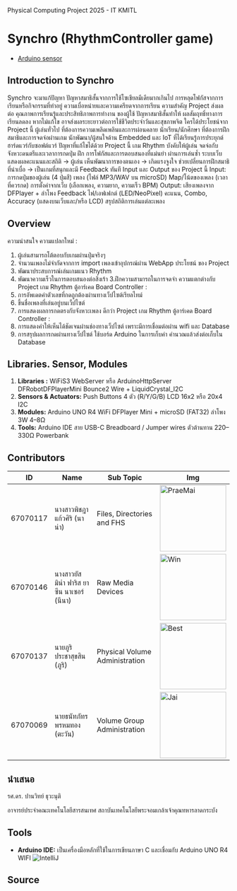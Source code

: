 Physical Computing Project 2025 - IT KMITL

# Synchro (RhythmController game)

[//]: # ([Contributors]&#40;#Contributors&#41;)

- [Arduino sensor](Link)

## Introduction to Synchro

Synchro จะมาแก้ปัญหา ปัญหาสมาธิสั้นจากการใช้โซเชียลมีเดียมากเกินไป การหลุดโฟกัสจากการเรียนหรือกิจกรรมที่ทำอยู่ ความเบื่อหน่ายและความเครียดจากการเรียน  ความสำคัญ Project ส่งผลต่อ คุณภาพการเรียนรู้และประสิทธิภาพการทำงาน ของผู้ใช้ ปัญหาสมาธิสั้นทำให้ ผลสัมฤทธิ์ทางการเรียนลดลง หากไม่แก้ไข อาจส่งผลระยะยาวต่อการใช้ชีวิตประจำวันและสุขภาพจิต  ใครได้ประโยชน์จาก Project นี้ ผู้เล่นทั่วไป ที่ต้องการความเพลิดเพลินและการผ่อนคลาย นักเรียน/นักศึกษา ที่ต้องการฝึกสมาธิและการจดจ่อผ่านเกม นักพัฒนา/ผู้สนใจด้าน Embedded และ IoT ที่ได้เรียนรู้การประยุกต์ฮาร์ดแวร์กับซอฟต์แวร์  ปัญหาที่แก้ไขได้ด้วย Project นี้ เกม Rhythm บังคับให้ผู้เล่น จดจ่อกับจังหวะดนตรีและเวลาการกดปุ่ม ฝึก การโฟกัสและการตอบสนองที่แม่นยำ ผ่านการเล่นซ้ำ ระบบเว็บแสดงผลคะแนนและสถิติ → ผู้เล่น เห็นพัฒนาการของตนเอง → เกิดแรงจูงใจ ช่วยเปลี่ยนการฝึกสมาธิที่น่าเบื่อ → เป็นเกมที่สนุกและมี Feedback ทันที  Input และ Output ของ Project นี้ Input: การกดปุ่มของผู้เล่น (4 ปุ่มสี) เพลง (ไฟล์ MP3/WAV บน microSD) Map/โน้ตของเพลง (เวลาที่ควรกด) การตั้งค่าจากเว็บ (เลือกเพลง, ความยาก, ความเร็ว BPM)  Output: เสียงเพลงจาก DFPlayer + ลำโพง Feedback ไฟ/เอฟเฟกต์ (LED/NeoPixel) คะแนน, Combo, Accuracy (แสดงบนเว็บและ/หรือ LCD) สรุปสถิติการเล่นแต่ละเพลง

## Overview

ความน่าสนใจ ความแปลกใหม่ :
1. ผู้เล่นสามารถโต้ตอบกับเกมผ่านปุ่มจริงๆ
2. จำนวนเพลงไม่จำกัดจากการ import เพลงเข้าอุปกรณ์ผ่าน WebApp
ประโยชน์​ ของ Project
1. พัฒนาประสบการณ์เล่นเกมแนว Rhythm
2. พัฒนาความเร็วในการตอบสนองต่อสิ่งเร้า
3.ฝึกความสามารถในการจดจำ
ความแตกต่างกับ Project เกม Rhythm ตู้อาร์เคด Board Controller :
1. การอัพเดตค่าตัวเลขที่กดถูกต้องผ่านทางเว็ปไซต์เรียลไทม์
2. ขึ้นชื่อเพลงที่เล่นอยู่บนเว็ปไซต์
3. การแสดงผลการกดตรงกับจังหวะเพลง
ดีกว่า Project เกม Rhythm ตู้อาร์เคด Board Controller :
1. การแสดงค่าให้เห็นได้ชัดเจนผ่านช่องทางเว็ปไซต์ เพราะมีการเชื่อมต่อผ่าน wifi และ Database
2. การสรุปผลการกดผ่านทางเว็ปไซต์ ใช้บอร์ด Arduino ในการเก็บค่า คำนวณแล้วส่งต่อเก็บใน Database

## Libraries. Sensor, Modules

1. **Libraries :** WiFiS3
    WebServer หรือ ArduinoHttpServer
    DFRobotDFPlayerMini
    Bounce2
    Wire + LiquidCrystal_I2C
2. **Sensors & Actuators:** Push Buttons 4 ตัว (R/Y/G/B)
    LCD 16x2 หรือ 20x4 I2C
3. **Modules:** Arduino UNO R4 WiFi
    DFPlayer Mini + microSD (FAT32)
    ลำโพง 3W 4–8Ω
4. **Tools:**  Arduino IDE
    สาย USB-C
    Breadboard / Jumper wires
    ตัวต้านทาน 220–330Ω
    Powerbank

## Contributors

| ID       | Name                                  | Sub Topic                      | Img                                                                             |
|----------|---------------------------------------|--------------------------------|---------------------------------------------------------------------------------|
| 67070117 | นางสาวพิชฎา แก้วศิริ (นาน่า)          | Files, Directories and FHS     | <img alt="PraeMai" height="150" src="" width="150"/> |
| 67070146 | นางสาวยัสมิน่า ฟาริส ยาซีน นาเซอร์ (นีนา) | Raw Media Devices              | <img alt="Win" height="150" src="" width="150"/>     |
| 67070137 | นายภูริ ประชาสุขสิน  (ภูริ)          | Physical Volume Administration | <img alt="Best" height="150" src="" width="150"/>    |
| 67070069 | นายธนัทภัทร พรหมทอง (ตะวัน)        | Volume Group Administration    | <img alt="Jai" height="150" src="" width="150"/>     |

[//]: # (![GroupMembers]&#40;/assets/img/members/group-members.jpeg&#41;)

## นำเสนอ

รศ.ดร. ปานวิทย์ ธุวะนุติ

อาจารย์ประจำคณะเทคโนโลยีสารสนเทศ สถาบันเทคโนโลยีพระจอมเกล้าเจ้าคุณทหารลาดกระบัง

## Tools

- **Arduino IDE:** เป็นเครื่องมือหลักที่ใช้ในการเขียนภาษา C และเชื่อมกับ Arduino UNO R4 WIFI
  ![IntelliJ]()

[//]: # (<img height="100" src="assets/img/intelliJ.webp" title="IntelliJ" width="100"/>)

## Source
